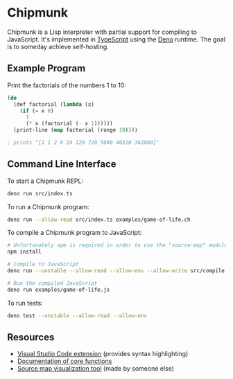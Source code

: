 # Chipmunk
Chipmunk is a Lisp interpreter with partial support for compiling to JavaScript. It's implemented in [TypeScript](https://www.typescriptlang.org/) using the [Deno](https://deno.land/) runtime. The goal is to someday achieve self-hosting.

## Example Program
Print the factorials of the numbers 1 to 10:
```lisp
(do
  (def factorial (lambda (x)
    (if (= x 0)
      1
      (* x (factorial (- x 1))))))
  (print-line (map factorial (range 10))))

; prints "[1 1 2 6 24 120 720 5040 40320 362880]"
```

## Command Line Interface
To start a Chipmunk REPL:
```sh
deno run src/index.ts
```

To run a Chipmunk program:
```sh
deno run --allow-read src/index.ts examples/game-of-life.ch
```

To compile a Chipmunk program to JavaScript:
```sh
# Unfortunately npm is required in order to use the "source-map" module to generate source maps for the compiled JavaScript
npm install

# Compile to JavaScript
deno run --unstable --allow-read --allow-env --allow-write src/compile.ts examples/game-of-life.ch

# Run the compiled JavaScript
deno run examples/game-of-life.js
```

To run tests:
```sh
deno test --unstable --allow-read --allow-env
```

## Resources
* [Visual Studio Code extension](https://github.com/escamilla/chipmunk-lang) (provides syntax highlighting)
* [Documentation of core functions](docs/functions.md)
* [Source map visualization tool](https://sokra.github.io/source-map-visualization/) (made by someone else)
